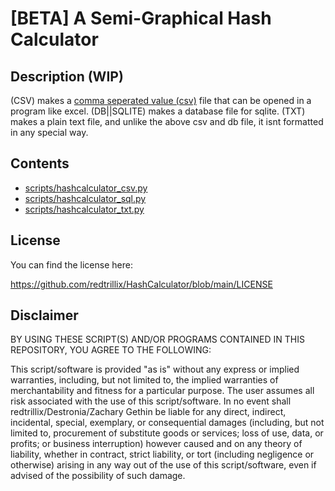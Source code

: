# [BETA] A Semi-Graphical Hash Calculator

## Description (WIP)
(CSV) makes a [comma seperated value (csv)](https://en.wikipedia.org/wiki/Comma-separated_values) file that can be opened in a program like excel.
(DB||SQLITE) makes a database file for sqlite.
(TXT) makes a plain text file, and unlike the above csv and db file, it isnt formatted in any special way.

## Contents
- [scripts/hashcalculator_csv.py](https://github.com/redtrillix/HashCalculator/blob/main/scripts/hashcalculator_csv.py)
- [scripts/hashcalculator_sql.py](https://github.com/redtrillix/HashCalculator/blob/main/scripts/hashcalculator_sql.py)
- [scripts/hashcalculator_txt.py](https://github.com/redtrillix/HashCalculator/blob/main/scripts/hashcalculator_txt.py)

## License
You can find the license here:

https://github.com/redtrillix/HashCalculator/blob/main/LICENSE

## Disclaimer
BY USING THESE SCRIPT(S) AND/OR PROGRAMS CONTAINED IN THIS REPOSITORY, YOU AGREE TO THE FOLLOWING:

This script/software is provided "as is" without any express or implied warranties, including, but not limited to, the implied warranties of merchantability and fitness for a particular purpose. The user assumes all risk associated with the use of this script/software. In no event shall redtrillix/Destronia/Zachary Gethin be liable for any direct, indirect, incidental, special, exemplary, or consequential damages (including, but not limited to, procurement of substitute goods or services; loss of use, data, or profits; or business interruption) however caused and on any theory of liability, whether in contract, strict liability, or tort (including negligence or otherwise) arising in any way out of the use of this script/software, even if advised of the possibility of such damage.
